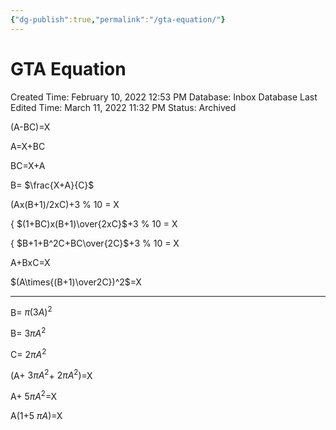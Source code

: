 ```yaml
---
{"dg-publish":true,"permalink":"/gta-equation/"}
---
```


# GTA Equation

Created Time: February 10, 2022 12:53 PM
Database: Inbox Database
Last Edited Time: March 11, 2022 11:32 PM
Status: Archived

(A-BC)=X

A=X+BC

BC=X+A

B= $\frac{X+A}{C}$

(Ax(B+1)/2xC)+3 % 10 = X

{ $(1+BC)x(B+1)\over{2xC}$+3 % 10 = X

{ $B+1+B^2C+BC\over{2C}$+3 % 10 = X

A+BxC=X

$(A\times{(B+1)\over2C})^2$=X

---

B= $\pi (3A)^2$

B= $3\pi A^2$

C= $2\pi A^2$

(A+ $3\pi A^2$+ $2\pi A^2$)=X

A+ $5\pi A^2$=X

A(1+5 $\pi A)$=X